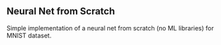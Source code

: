 ## Neural Net from Scratch
Simple implementation of a neural net from scratch (no ML libraries) for MNIST dataset.